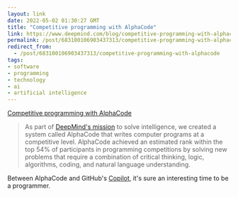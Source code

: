 ```yaml
---
layout: link
date: 2022-05-02 01:30:27 GMT
title: "Competitive programming with AlphaCode"
link: https://www.deepmind.com/blog/competitive-programming-with-alphacode
permalink: /post/683100106903437313/competitive-programming-with-alphacode
redirect_from: 
  - /post/683100106903437313/competitive-programming-with-alphacode
tags:
- software
- programming
- technology
- ai
- artificial intelligence
---
```

<a href="https://www.deepmind.com/blog/competitive-programming-with-alphacode">Competitive programming with AlphaCode</a>

<blockquote>As part of <a href="https://deepmind.com/about">DeepMind's mission</a> to solve intelligence, we created a system called AlphaCode that writes computer programs at a competitive level. AlphaCode achieved an estimated rank within the top 54% of participants in programming competitions by solving new problems that require a combination of critical thinking, logic, algorithms, coding, and natural language understanding.</blockquote>
<p>Between AlphaCode and GitHub's <a href="https://copilot.github.com/">Copilot</a>, it's sure an interesting time to be a programmer.</p> 